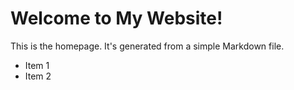 # Welcome to My Website!
This is the homepage. It's generated from a simple Markdown file.
- Item 1
- Item 2
